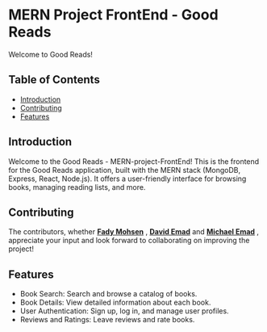 # MERN Project FrontEnd - Good Reads

Welcome to Good Reads!

## Table of Contents

- [Introduction](#introduction)
- [Contributing](#contributing)
- [Features](#features)

## Introduction

Welcome to the Good Reads - MERN-project-FrontEnd! This is the frontend for the Good Reads application, built with the MERN stack (MongoDB, Express, React, Node.js). It offers a user-friendly interface for browsing books, managing reading lists, and more.

## Contributing

The contributors, whether **[Fady Mohsen](https://github.com/FadyM66)** , **[David Emad](https://github.com/davidemad10)** and **[Michael Emad](https://github.com/Michael-Emad-Ramzy)** , appreciate your input and look forward to collaborating on improving the project!

## Features

- Book Search: Search and browse a catalog of books.
- Book Details: View detailed information about each book.
- User Authentication: Sign up, log in, and manage user profiles.
- Reviews and Ratings: Leave reviews and rate books.
